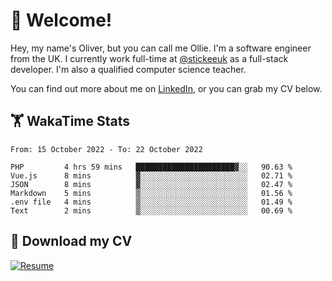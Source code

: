 # 👋 Welcome!

Hey, my name's Oliver, but you can call me Ollie. I'm a software engineer from the UK. I currently work full-time at [@stickeeuk](https://www.github.com/stickeeuk) as a full-stack developer. I'm also a qualified computer science teacher.

You can find out more about me on [LinkedIn](https://www.linkedin.com/in/oliverearl), or you can grab my CV below.

## 🏋 WakaTime Stats

<!--START_SECTION:waka-->

```text
From: 15 October 2022 - To: 22 October 2022

PHP         4 hrs 59 mins   ██████████████████████▓░░   90.63 %
Vue.js      8 mins          ▓░░░░░░░░░░░░░░░░░░░░░░░░   02.71 %
JSON        8 mins          ▓░░░░░░░░░░░░░░░░░░░░░░░░   02.47 %
Markdown    5 mins          ▒░░░░░░░░░░░░░░░░░░░░░░░░   01.56 %
.env file   4 mins          ▒░░░░░░░░░░░░░░░░░░░░░░░░   01.49 %
Text        2 mins          ▒░░░░░░░░░░░░░░░░░░░░░░░░   00.69 %
```

<!--END_SECTION:waka-->

## 📌 Download my CV

[![Resume](https://github-readme-stats.vercel.app/api/pin/?username=oliverearl&repo=resume-2022)](https://github.com/oliverearl/resume-2022/blob/build/cv.pdf)
